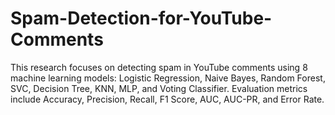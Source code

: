 # Spam-Detection-for-YouTube-Comments
This research focuses on detecting spam in YouTube comments using 8 machine learning models: Logistic Regression, Naive Bayes, Random Forest, SVC, Decision Tree, KNN, MLP, and Voting Classifier. Evaluation metrics include Accuracy, Precision, Recall, F1 Score, AUC, AUC-PR, and Error Rate.
